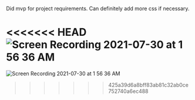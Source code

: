 Did mvp for project requirements. Can definitely add more css if necessary.

<<<<<<< HEAD
![Screen Recording 2021-07-30 at 1 56 36 AM](https://user-images.githubusercontent.com/73146132/127628809-fc5ace4c-463e-4b94-9b10-3721fdd6e2d2.gif)
=======
![Screen Recording 2021-07-30 at 1 56 36 AM](https://user-images.githubusercontent.com/73146132/127628809-fc5ace4c-463e-4b94-9b10-3721fdd6e2d2.gif)
>>>>>>> 425a39d6a8bff83ab81c32ab0ce752740a6ec488
